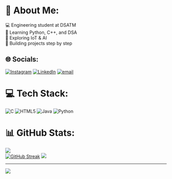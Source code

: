 # 💫 About Me:
💻 Engineering student at DSATM<br>🚀 Learning Python, C++, and DSA<br>🌱 Exploring IoT & AI<br>🔗 Building projects step by step


## 🌐 Socials:
[![Instagram](https://img.shields.io/badge/Instagram-%23E4405F.svg?logo=Instagram&logoColor=white)](https://instagram.com/__s_a_nde_e_p_) [![LinkedIn](https://img.shields.io/badge/LinkedIn-%230077B5.svg?logo=linkedin&logoColor=white)](https://linkedin.com/in/sandeep-r-213184337) [![email](https://img.shields.io/badge/Email-D14836?logo=gmail&logoColor=white)](mailto:sandeepravikumaran@gmail.com) 

# 💻 Tech Stack:
![C](https://img.shields.io/badge/c-%2300599C.svg?style=for-the-badge&logo=c&logoColor=white) ![HTML5](https://img.shields.io/badge/html5-%23E34F26.svg?style=for-the-badge&logo=html5&logoColor=white) ![Java](https://img.shields.io/badge/java-%23ED8B00.svg?style=for-the-badge&logo=openjdk&logoColor=white) ![Python](https://img.shields.io/badge/python-3670A0?style=for-the-badge&logo=python&logoColor=ffdd54)
# 📊 GitHub Stats:
![](https://github-readme-stats.vercel.app/api?username=Sandeep800-200&theme=dark&hide_border=false&include_all_commits=false&count_private=false)<br/>
<a href="https://git.io/streak-stats"><img src="https://github-readme-streak-stats.herokuapp.com?user=Sandeep800-200" alt="GitHub Streak" /></a>
![](https://github-readme-stats.vercel.app/api/top-langs/?username=Sandeep800-200&theme=dark&hide_border=false&include_all_commits=false&count_private=false&layout=compact)


---
[![](https://visitcount.itsvg.in/api?id=Sandeep800-200&icon=0&color=0)](https://visitcount.itsvg.in)

<!-- Proudly created with GPRM ( https://gprm.itsvg.in ) -->

